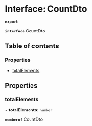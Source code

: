 # Interface: CountDto

**`export`**

**`interface`** CountDto

## Table of contents

### Properties

- [totalElements](CountDto.md#totalelements)

## Properties

### totalElements

• **totalElements**: `number`

**`memberof`** CountDto
